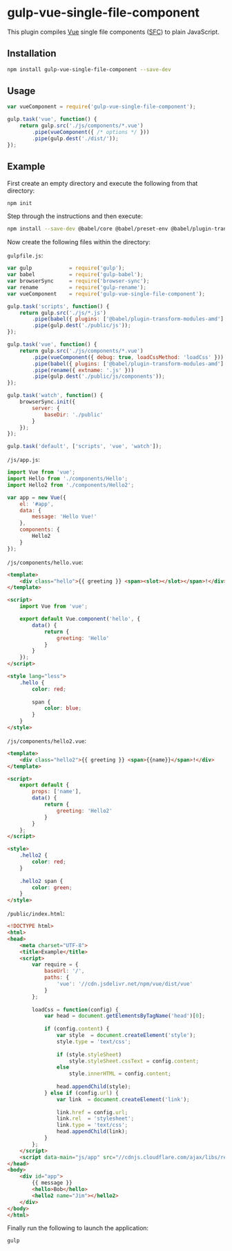 # gulp-vue-single-file-component

This plugin compiles [Vue](https://vuejs.org/) single file components ([SFC](https://vuejs.org/v2/guide/single-file-components.html)) to plain JavaScript.

## Installation

```bash
npm install gulp-vue-single-file-component --save-dev
```

## Usage

```javascript
var vueComponent = require('gulp-vue-single-file-component');

gulp.task('vue', function() {
    return gulp.src('./js/components/*.vue')
        .pipe(vueComponent({ /* options */ }))
        .pipe(gulp.dest('./dist/'));
});
```

## Example

First create an empty directory and execute the following from that directory:

```bash
npm init
```

Step through the instructions and then execute:

```bash
npm install --save-dev @babel/core @babel/preset-env @babel/plugin-transform-modules-amd browser-sync gulp gulp-babel gulp-rename gulp-vue-single-file-component
```

Now create the following files within the directory:

`gulpfile.js`:

```javascript
var gulp            = require('gulp');
var babel           = require('gulp-babel');
var browserSync     = require('browser-sync');
var rename          = require('gulp-rename');
var vueComponent    = require('gulp-vue-single-file-component');

gulp.task('scripts', function() {
    return gulp.src('./js/*.js')
        .pipe(babel({ plugins: ['@babel/plugin-transform-modules-amd'] }))
        .pipe(gulp.dest('./public/js'));
});

gulp.task('vue', function() {
    return gulp.src('./js/components/*.vue')
        .pipe(vueComponent({ debug: true, loadCssMethod: 'loadCss' }))
        .pipe(babel({ plugins: ['@babel/plugin-transform-modules-amd'] }))
        .pipe(rename({ extname: '.js' }))
        .pipe(gulp.dest('./public/js/components'));
});

gulp.task('watch', function() {
    browserSync.init({
        server: {
            baseDir: './public'
        }
    });
});

gulp.task('default', ['scripts', 'vue', 'watch']);
```

`/js/app.js`:

```javascript
import Vue from 'vue';
import Hello from './components/Hello';
import Hello2 from './components/Hello2';

var app = new Vue({
    el: '#app',
    data: {
        message: 'Hello Vue!'
    },
    components: {
        Hello2
    }
});
```

`/js/components/hello.vue`:

```html
<template>
    <div class="hello">{{ greeting }} <span><slot></slot></span>!</div>
</template>

<script>
    import Vue from 'vue';

    export default Vue.component('hello', {
        data() {
            return {
                greeting: 'Hello'
            }
        }
    });
</script>

<style lang="less">
    .hello {
        color: red;
        
        span {
            color: blue;
        }
    }
</style>
```

`/js/components/hello2.vue`:

```html
<template>
    <div class="hello2">{{ greeting }} <span>{{name}}</span>!</div>
</template>

<script>
    export default {
        props: ['name'],
        data() {
            return {
                greeting: 'Hello2'
            }
        }
    };
</script>

<style>
    .hello2 {
        color: red;
    }
        
    .hello2 span {
        color: green;
    }
</style>
```

`/public/index.html`:

```html
<!DOCTYPE html>
<html>
<head>
    <meta charset="UTF-8">
    <title>Example</title>
    <script>
        var require = {
            baseUrl: '/',
            paths: {
                'vue': '//cdn.jsdelivr.net/npm/vue/dist/vue'
            }
        };
        
        loadCss = function(config) {
            var head = document.getElementsByTagName('head')[0];
         
            if (config.content) {
                var style  = document.createElement('style');
                style.type = 'text/css';
                
                if (style.styleSheet)
                    style.styleSheet.cssText = config.content;
                else
                    style.innerHTML = config.content;
         
                head.appendChild(style);
            } else if (config.url) {
                var link  = document.createElement('link');
         
                link.href = config.url;
                link.rel  = 'stylesheet';
                link.type = 'text/css';
                head.appendChild(link);
            }
        };
    </script>
    <script data-main="js/app" src="//cdnjs.cloudflare.com/ajax/libs/require.js/2.3.5/require.js"></script>
</head>
<body>
    <div id="app">
        {{ message }}
        <hello>Bob</hello>
        <hello2 name="Jim"></hello2>
    </div>
</body>
</html>
```

Finally run the following to launch the application:

```bash
gulp
```